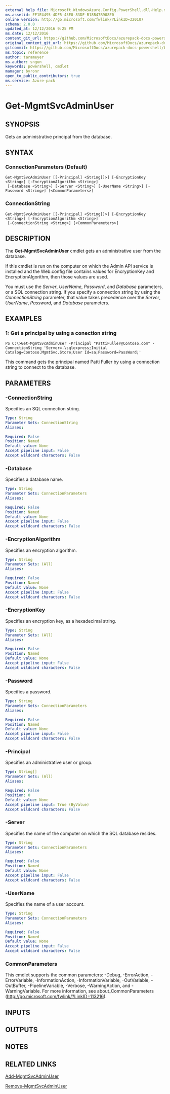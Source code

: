 ```yaml
---
external help file: Microsoft.WindowsAzure.Config.PowerShell.dll-Help.xml
ms.assetid: EF1E4495-4DF5-43E0-83DF-B18B47B908E0
online version: http://go.microsoft.com/fwlink/?LinkID=320107
schema: 2.0.0
updated_at: 12/12/2016 9:25 PM
ms.date: 12/12/2016
content_git_url: https://github.com/MicrosoftDocs/azurepack-docs-powershell/blob/live/AzurePack-cmdlets/Configuration/v1.0/Get-MgmtSvcAdminUser.md
original_content_git_url: https://github.com/MicrosoftDocs/azurepack-docs-powershell/blob/live/AzurePack-cmdlets/Configuration/v1.0/Get-MgmtSvcAdminUser.md
gitcommit: https://github.com/MicrosoftDocs/azurepack-docs-powershell/blob/b83cde31c8e8df3140400b62cc6698cfc8f37a47/AzurePack-cmdlets/Configuration/v1.0/Get-MgmtSvcAdminUser.md
ms.topic: reference
author: tarameyer
ms.author: sngun
keywords: powershell, cmdlet
manager: byronr
open_to_public_contributors: true
ms.service: Azure-pack
---
```


# Get-MgmtSvcAdminUser

## SYNOPSIS
Gets an administrative principal from the database.

## SYNTAX

### ConnectionParameters (Default)
```
Get-MgmtSvcAdminUser [[-Principal] <String[]>] [-EncryptionKey <String>] [-EncryptionAlgorithm <String>]
 [-Database <String>] [-Server <String>] [-UserName <String>] [-Password <String>] [<CommonParameters>]
```

### ConnectionString
```
Get-MgmtSvcAdminUser [[-Principal] <String[]>] [-EncryptionKey <String>] [-EncryptionAlgorithm <String>]
 [-ConnectionString <String>] [<CommonParameters>]
```

## DESCRIPTION
The **Get-MgmtSvcAdminUser** cmdlet gets an administrative user from the database.

If this cmdlet is run on the computer on which the Admin API service is installed and the Web.config file contains values for EncryptionKey and EncryptionAlgorithm, then those values are used.

You must use the *Server*, *UserName*, *Password*, and *Database* parameters, or a SQL connection string.
If you specify a connection string by using the *ConnectionString* parameter, that value takes precedence over the *Server*, *UserName*, *Password*, and *Database* parameters.

## EXAMPLES

### 1: Get a principal by using a conection string
```
PS C:\>Get-MgmtSvcAdminUser -Principal "PattiFuller@Contoso.com" -ConnectionString 'Server=.\sqlexpress;Initial Catalog=Contoso.MgmtSvc.Store;User Id=sa;Password=PassWord;'
```

This command gets the principal named Patti Fuller by using a connection string to connect to the database.

## PARAMETERS

### -ConnectionString
Specifies an SQL connection string.

```yaml
Type: String
Parameter Sets: ConnectionString
Aliases: 

Required: False
Position: Named
Default value: None
Accept pipeline input: False
Accept wildcard characters: False
```

### -Database
Specifies a database name.

```yaml
Type: String
Parameter Sets: ConnectionParameters
Aliases: 

Required: False
Position: Named
Default value: None
Accept pipeline input: False
Accept wildcard characters: False
```

### -EncryptionAlgorithm
Specifies an encryption algorithm.

```yaml
Type: String
Parameter Sets: (All)
Aliases: 

Required: False
Position: Named
Default value: None
Accept pipeline input: False
Accept wildcard characters: False
```

### -EncryptionKey
Specifies an encryption key, as a hexadecimal string.

```yaml
Type: String
Parameter Sets: (All)
Aliases: 

Required: False
Position: Named
Default value: None
Accept pipeline input: False
Accept wildcard characters: False
```

### -Password
Specifies a password.

```yaml
Type: String
Parameter Sets: ConnectionParameters
Aliases: 

Required: False
Position: Named
Default value: None
Accept pipeline input: False
Accept wildcard characters: False
```

### -Principal
Specifies an administrative user or group.

```yaml
Type: String[]
Parameter Sets: (All)
Aliases: 

Required: False
Position: 0
Default value: None
Accept pipeline input: True (ByValue)
Accept wildcard characters: False
```

### -Server
Specifies the name of the computer on which the SQL database resides.

```yaml
Type: String
Parameter Sets: ConnectionParameters
Aliases: 

Required: False
Position: Named
Default value: None
Accept pipeline input: False
Accept wildcard characters: False
```

### -UserName
Specifies the name of a user account.

```yaml
Type: String
Parameter Sets: ConnectionParameters
Aliases: 

Required: False
Position: Named
Default value: None
Accept pipeline input: False
Accept wildcard characters: False
```

### CommonParameters
This cmdlet supports the common parameters: -Debug, -ErrorAction, -ErrorVariable, -InformationAction, -InformationVariable, -OutVariable, -OutBuffer, -PipelineVariable, -Verbose, -WarningAction, and -WarningVariable. For more information, see about_CommonParameters (http://go.microsoft.com/fwlink/?LinkID=113216).

## INPUTS

## OUTPUTS

## NOTES

## RELATED LINKS

[Add-MgmtSvcAdminUser](xref:Configuration/v1.0/Add-MgmtSvcAdminUser.md)

[Remove-MgmtSvcAdminUser](xref:Configuration/v1.0/Remove-MgmtSvcAdminUser.md)


